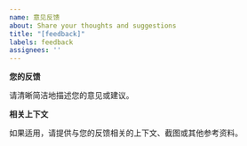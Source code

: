 ```yaml
---
name: 意见反馈
about: Share your thoughts and suggestions
title: "[feedback]"
labels: feedback
assignees: ''
---
```


**您的反馈**

请清晰简洁地描述您的意见或建议。

**相关上下文**

如果适用，请提供与您的反馈相关的上下文、截图或其他参考资料。
